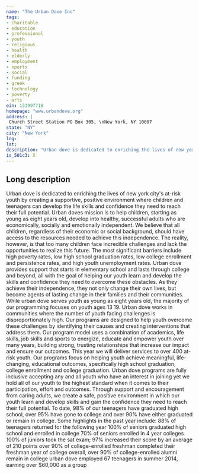 ```yaml
---
name: "The Urban Dove Inc"
tags:
- charitable
- education
- professional
- youth
- religious
- health
- elderly
- employment
- sports
- social
- funding
- greek
- technology
- poverty
- arts
ein: 133997718
homepage: "www.urbandove.org"
address: |
 Church Street Station PO Box 305, \nNew York, NY 10007
state: "NY"
city: "New York"
lng: 
lat: 
description: "Urban dove is dedicated to enriching the lives of new york city's at-risk youth by creating a supportive, positive environment where children and teenagers can develop the life skills and confidence they need to reach their full potential. "
is_501c3: X
---
```


## Long description

Urban dove is dedicated to enriching the lives of new york city's at-risk youth by creating a supportive, positive environment where children and teenagers can develop the life skills and confidence they need to reach their full potential. Urban doves mission is to help children, starting as young as eight years old, develop into healthy, successful adults who are economically, socially and emotionally independent. We believe that all children, regardless of their economic or social background, should have access to the resources needed to achieve this independence. The reality, however, is that too many children face incredible challenges and lack the opportunities to realize this future. The most significant barriers include high poverty rates, low high school graduation rates, low college enrollment and persistence rates, and high youth unemployment rates. Urban dove provides support that starts in elementary school and lasts through college and beyond, all with the goal of helping our youth learn and develop the skills and confidence they need to overcome these obstacles. As they achieve their independence, they not only change their own lives, but become agents of lasting change in their families and their communities. While urban dove serves youth as young as eight years old, the majority of our programming focuses on youth ages 13 19. Urban dove works in communities where the number of youth facing challenges is disproportionately high. Our programs are designed to help youth overcome these challenges by identifying their causes and creating interventions that address them. Our program model uses a combination of academics, life skills, job skills and sports to energize, educate and empower youth over many years, building strong, trusting relationships that increase our impact and ensure our outcomes. This year we will deliver services to over 400 at-risk youth. Our programs focus on helping youth achieve meaningful, life-changing, educational outcomes, specifically high school graduation, college enrollment and college graduation. Urban dove programs are fully inclusive accepting any and all youth who have an interest in joining yet we hold all of our youth to the highest standard when it comes to their participation, effort and outcomes. Through support and encouragement from caring adults, we create a safe, positive environment in which our youth learn and develop skills and gain the confidence they need to reach their full potential. To date, 98% of our teenagers have graduated high school, over 95% have gone to college and over 90% have either graduated or remain in college. Some highlights in the past year include: 88% of teenagers returned for the following year 100% of seniors graduated high school and enrolled in college 70% of seniors enrolled in 4 year colleges 100% of juniors took the sat exam; 97% increased their score by an average of 210 points over 90% of college-enrolled freshman completed their freshman year of college overall, over 90% of college-enrolled alumni remain in college urban dove employed 67 teenagers in summer 2014, earning over $60,000 as a group
